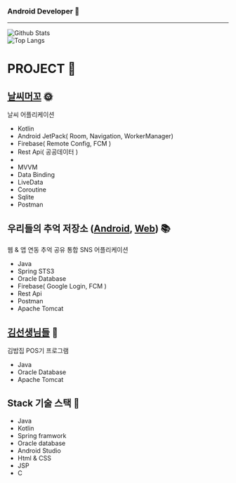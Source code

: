 
### Android Developer 👋
___
![Github Stats](https://github-readme-stats.vercel.app/api?username=aoqnwnd&show_icons=true&theme=dracula)<br>
![Top Langs](https://github-readme-stats.vercel.app/api/top-langs/?username=aoqnwnd&theme=dracula)

# PROJECT 📃


## [날씨머꼬](https://github.com/SANDY-9/Project_NSMGG) 🌞
날씨 어플리케이션
- Kotlin
- Android JetPack( Room, Navigation, WorkerManager)
- Firebase( Remote Config, FCM )
- Rest Api( 공공데이터 )
- 
- MVVM
- Data Binding
- LiveData
- Coroutine
- Sqlite
- Postman


## 우리들의 추억 저장소 ([Android](https://github.com/InjaeLee-new/OurMemoryMobile),  [Web](https://github.com/aoqnwnd/OurMemoryWeb)) 📚 <br>
웹 & 앱 연동 추억 공유 통합 SNS 어플리케이션
- Java
- Spring STS3
- Oracle Database
- Firebase( Google Login, FCM )
- Rest Api
- Postman
- Apache Tomcat

## [김선생님들](https://github.com/aoqnwnd/gimbab) 🍙
김밥집 POS기 프로그램
- Java
- Oracle Database
- Apache Tomcat

## Stack 기술 스택 📖
- Java
- Kotlin
- Spring framwork
- Oracle database
- Android Studio
- Html & CSS
- JSP
- C

